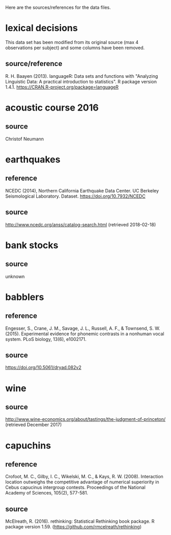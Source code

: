 Here are the sources/references for the data files.

# lexical decisions
This data set has been modified from its original source (max 4 observations per subject) and some columns have been removed.

## source/reference
R. H. Baayen (2013). languageR: Data sets and functions with "Analyzing Linguistic Data: A practical introduction to statistics". R package version 1.4.1. https://CRAN.R-project.org/package=languageR

# acoustic course 2016
## source
Christof Neumann

# earthquakes
## reference
NCEDC (2014), Northern California Earthquake Data Center. UC Berkeley Seismological Laboratory. Dataset. https://doi.org/10.7932/NCEDC

## source
http://www.ncedc.org/anss/catalog-search.html (retrieved 2018-02-18)

# bank stocks
## source
unknown

# babblers
## reference
Engesser, S., Crane, J. M., Savage, J. L., Russell, A. F., & Townsend, S. W. (2015). Experimental evidence for phonemic contrasts in a nonhuman vocal system. PLoS biology, 13(6), e1002171.

## source
https://doi.org/10.5061/dryad.082v2

# wine
## source
http://www.wine-economics.org/about/tastings/the-judgment-of-princeton/ (retrieved December 2017)

# capuchins
## reference
Crofoot, M. C., Gilby, I. C., Wikelski, M. C., & Kays, R. W. (2008). Interaction location outweighs the competitive advantage of numerical superiority in Cebus capucinus intergroup contests. Proceedings of the National Academy of Sciences, 105(2), 577-581.

## source
McElreath, R. (2016). rethinking: Statistical Rethinking book package. R package version 1.59. (https://github.com/rmcelreath/rethinking)
